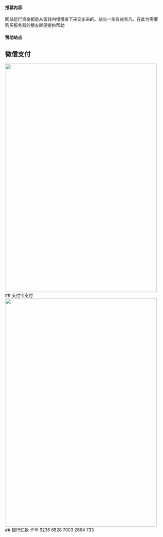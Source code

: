 #### 推荐内容
网站运行资金都是从饭钱内慢慢省下来交出来的。站长一生有些贫凡。在此为需要购买服务器的朋友顺便提供帮助
#### 赞助站点  
## 微信支付  
<img data-src="https://images.nuoyis.net/blog/typecho/uploads/2023/06/920151517.png" src="https://q.qlogo.cn/headimg_dl?dst_uin=914205978&spec=640&img_type=jpg" height="750" width="500"/>  
## 支付宝支付  
<img data-src="https://images.nuoyis.net/blog/typecho/uploads/2023/06/3436481933.jpg" src="https://q.qlogo.cn/headimg_dl?dst_uin=914205978&spec=640&img_type=jpg" height="750" width="500"/>  
## 银行汇款  
卡号:6236 6828 7000 2664 733